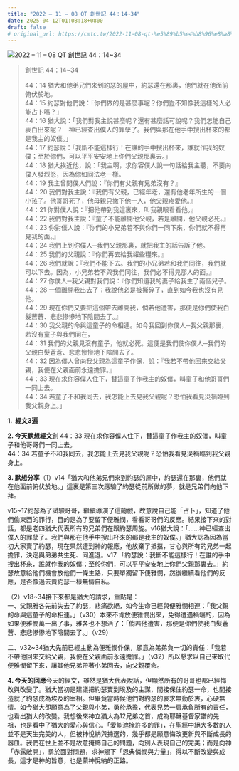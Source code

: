 ```yaml
---
title: "2022 – 11 – 08 QT 創世記 44：14~34"
date: 2025-04-12T01:08:18+0800
draft: false
# original_url: https://cmtc.tw/2022-11-08-qt-%e5%89%b5%e4%b8%96%e8%a8%98-44%ef%bc%9a1434
---
```


![2022 – 11 – 08 QT 創世記 44：14\~34](/images/qt.jpg  "2022 – 11 – 08 QT 創世記 44：14\~34")

> 創世記 44：14\~34
>
> 44：14 猶大和他弟兄們來到約瑟的屋中，約瑟還在那裏，他們就在他面前俯伏於地。  
> 44：15 約瑟對他們說：「你們做的是甚麼事呢？你們豈不知像我這樣的人必能占卜嗎？」  
> 44：16 猶大說：「我們對我主說甚麼呢？還有甚麼話可說呢？我們怎能自己表白出來呢？　神已經查出僕人的罪孽了。我們與那在他手中搜出杯來的都是我主的奴僕。」  
> 44：17 約瑟說：「我斷不能這樣行！在誰的手中搜出杯來，誰就作我的奴僕；至於你們，可以平平安安地上你們父親那裏去。」  
> 44：18 猶大挨近他，說：「我主啊，求你容僕人說一句話給我主聽，不要向僕人發烈怒，因為你如同法老一樣。  
> 44：19 我主曾問僕人們說：『你們有父親有兄弟沒有？』  
> 44：20 我們對我主說：『我們有父親，已經年老，還有他老年所生的一個小孩子。他哥哥死了，他母親只撇下他一人，他父親疼愛他。』  
> 44：21 你對僕人說：『把他帶到我這裏來，叫我親眼看看他。』  
> 44：22 我們對我主說：『童子不能離開他父親，若是離開，他父親必死。』  
> 44：23 你對僕人說：『你們的小兄弟若不與你們一同下來，你們就不得再見我的面。』  
> 44：24 我們上到你僕人─我們父親那裏，就把我主的話告訴了他。  
> 44：25 我們的父親說：『你們再去給我糴些糧來。』  
> 44：26 我們就說：『我們不能下去。我們的小兄弟若和我們同往，我們就可以下去。因為，小兄弟若不與我們同往，我們必不得見那人的面。』  
> 44：27 你僕人─我父親對我們說：『你們知道我的妻子給我生了兩個兒子。  
> 44：28 一個離開我出去了；我說他必是被撕碎了，直到如今我也沒有見他。  
> 44：29 現在你們又要把這個帶去離開我，倘若他遭害，那便是你們使我白髮蒼蒼、悲悲慘慘地下陰間去了。』  
> 44：30 我父親的命與這童子的命相連。如今我回到你僕人─我父親那裏，若沒有童子與我們同在，  
> 44：31 我們的父親見沒有童子，他就必死。這便是我們使你僕人─我們的父親白髮蒼蒼、悲悲慘慘地下陰間去了。  
> 44：32 因為僕人曾向我父親為這童子作保，說：『我若不帶他回來交給父親，我便在父親面前永遠擔罪。』  
> 44：33 現在求你容僕人住下，替這童子作我主的奴僕，叫童子和他哥哥們一同上去。  
> 44：34 若童子不和我同去，我怎能上去見我父親呢？恐怕我看見災禍臨到我父親身上。」

**1.  經文3遍**

**2. 今天默想經文**創 44：33 現在求你容僕人住下，替這童子作我主的奴僕，叫童子和他哥哥們一同上去。  
44：34 若童子不和我同去，我怎能上去見我父親呢？恐怕我看見災禍臨到我父親身上。

**3. 默想分享**（1）v14「猶大和他弟兄們來到約瑟的屋中，約瑟還在那裏，他們就在他面前俯伏於地。」這裏是第三次應驗了約瑟從前所做的夢，就是兄弟們向他下拜。

v15\~17約瑟為了試驗哥哥，繼續導演了這齣戲，故意說自己能「占卜」，知道了他們偷東西的罪行，目的是為了要留下便雅憫，看看哥哥們的反應。結果接下來的對話，都是老四猶大代表所有的兄弟們在跟約瑟周旋。v16猶大說：「……神已經查出僕人的罪孽了。我們與那在他手中搜出杯來的都是我主的奴僕。」猶大認為因為當初大家賣了約瑟，現在果然遭到神的報應，他放棄了抵擋，甘心與所有的兄弟一起擔罪，決定與弟弟共生死、同進退。v17 「約瑟說：我斷不能這樣行！在誰的手中搜出杯來，誰就作我的奴僕；至於你們，可以平平安安地上你們父親那裏去。」約瑟故意給他們機會放他們一條生路，只要單獨留下便雅憫，然後繼續看他們的反應，是否像過去賣約瑟一樣無情自私。

（2）v18\~34接下來都是猶大的請求，重點是：  
一、父親雅各先前失去了約瑟，悲痛欲絕，如今生命已經與便雅憫相連：「我父親的命與這童子的命相連。」（v30）本來不肯放便雅憫出來，免得遭遇禍端的，因為如果便雅憫萬一出了事，雅各也不想活了：「倘若他遭害，那便是你們使我白髮蒼蒼、悲悲慘慘地下陰間去了。」（v29）

二、v32\~34猶大先前已經主動為便雅憫作保，願意為弟弟負一切的責任：「我若不帶他回來交給父親，我便在父親面前永遠擔罪。」（v32）所以懇求以自己來取代便雅憫留下來，讓其他兄弟帶著小弟回去，向父親覆命。

**4. 今天的回應**今天的經文，雖然是猶大代表說話，但顯然所有的哥哥也都已經悔改與改變了。猶大當初是建議把約瑟賣到埃及的主謀，間接保住約瑟一命，也間接造就了約瑟成為埃及的宰相。但畢竟當時候他們對約瑟的哀求無動於衷，心硬無情。如今猶大卻願意為了父親與小弟，勇於承擔，代表兄弟一肩承負所有的責任，也看出猶大的改變。我想後來神立猶大為12兄弟之首，成為耶穌基督家譜的先祖，也是看中了猶大的愛心與信心。「愛能遮掩許多的罪」，在聖經中絕大多數的人並不是天生完美的人，但被神悅納與揀選的，幾乎都是願意悔改更新與不斷成長的器皿。我們在世上並不是故意掩飾自己的問題，向別人表現自己的完美；而是向神「赤露敞開」，勇於面對問題，求神賜下「恩典憐憫與力量」，得以不斷改變與成長，這才是神的旨意，也是蒙神悅納的正路。